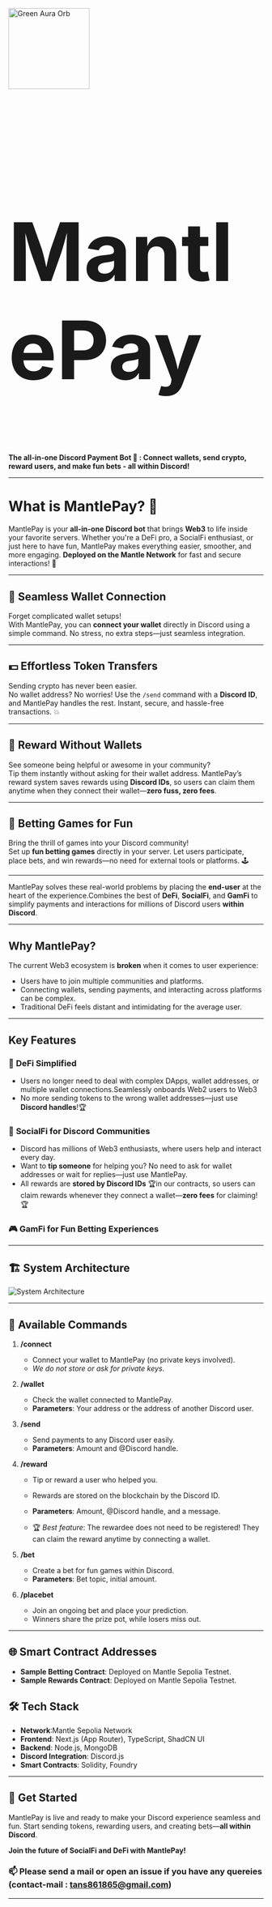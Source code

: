 <img src="assests/images/Screenshot_2024-12-17_at_9.45.52_PM-removebg-preview.png"  
  alt="Green Aura Orb" width="160" style="vertical-align: middle;"/> <h1 style="font-size: 160px;"> MantlePay</h1>



**The all-in-one Discord Payment Bot 🔗 : Connect wallets, send crypto, reward users, and make fun bets - all within Discord!**

---
#  **What is MantlePay?** 🤔  

MantlePay is your **all-in-one Discord bot** that brings **Web3** to life inside your favorite servers. Whether you're a DeFi pro, a SocialFi enthusiast, or just here to have fun, MantlePay makes everything easier, smoother, and more engaging. **Deployed on the Mantle Network** for fast and secure interactions! 🚀  

---

## 🔗 **Seamless Wallet Connection**  
Forget complicated wallet setups!  
With MantlePay, you can **connect your wallet** directly in Discord using a simple command. No stress, no extra steps—just seamless integration.  

---

## 💵 **Effortless Token Transfers**  
Sending crypto has never been easier.  
No wallet address? No worries! Use the `/send` command with a **Discord ID**, and MantlePay handles the rest. Instant, secure, and hassle-free transactions. 💥  

---

## 🎁 **Reward Without Wallets**  
See someone being helpful or awesome in your community?  
Tip them instantly without asking for their wallet address. MantlePay’s reward system saves rewards using **Discord IDs**, so users can claim them anytime when they connect their wallet—**zero fuss, zero fees**.  

---

## 🎰 **Betting Games for Fun**  
Bring the thrill of games into your Discord community!  
Set up **fun betting games** directly in your server. Let users participate, place bets, and win rewards—no need for external tools or platforms. 🕹️  


---

MantlePay solves these real-world problems by placing the **end-user** at the heart of the experience.Combines the best of **DeFi**, **SocialFi**, and **GamFi** to simplify payments and interactions for millions of Discord users **within Discord**.


---

##  Why MantlePay?
The current Web3 ecosystem is **broken** when it comes to user experience:
- Users have to join multiple communities and platforms.
- Connecting wallets, sending payments, and interacting across platforms can be complex.
- Traditional DeFi feels distant and intimidating for the average user.


---

##  Key Features

### 🎯 **DeFi Simplified**
- Users no longer need to deal with complex DApps, wallet addresses, or multiple wallet connections.Seamlessly onboards Web2 users to Web3
- No more sending tokens to the wrong wallet addresses—just use **Discord handles**!🏆

### 💬 **SocialFi for Discord Communities**
- Discord has millions of Web3 enthusiasts, where users help and interact every day.
- Want to **tip someone** for helping you? No need to ask for wallet addresses or wait for replies—just use MantlePay.
- All rewards are **stored by Discord IDs** 🏆in our contracts, so users can claim rewards whenever they connect a wallet—**zero fees** for claiming!🏆

### 🎮 **GamFi for Fun Betting Experiences**



---

## 🏗️ System Architecture
![System Architecture](assests/images/sys-arc.png)

---

## 🔧 Available Commands

1. **/connect**
   - Connect your wallet to MantlePay (no private keys involved).
   - *We do not store or ask for private keys.*

2. **/wallet**
   - Check the wallet connected to MantlePay.
   - **Parameters**: Your address or the address of another Discord user.

3. **/send**
   - Send payments to any Discord user easily.
   - **Parameters**: Amount and @Discord handle.

4. **/reward**
   - Tip or reward a user who helped you.
   - Rewards are stored on the blockchain by the Discord ID.
   - **Parameters**: Amount, @Discord handle, and a message.

   - 🏆 *Best feature*: The rewardee does not need to be registered! They can claim the reward anytime by connecting a wallet.

5. **/bet**
   - Create a bet for fun games within Discord.
   - **Parameters**: Bet topic, initial amount.

6. **/placebet**
   - Join an ongoing bet and place your prediction.
   - Winners share the prize pot, while losers miss out.

---

## 🌐 Smart Contract Addresses

- **Sample Betting Contract**: Deployed on Mantle Sepolia Testnet.
- **Sample Rewards Contract**: Deployed on Mantle Sepolia Testnet.



## 🛠️ Tech Stack
- **Network**:Mantle Sepolia Network
- **Frontend**: Next.js (App Router), TypeScript, ShadCN UI
- **Backend**: Node.js, MongoDB
- **Discord Integration**: Discord.js
- **Smart Contracts**: Solidity, Foundry


---

## 🎉 Get Started
MantlePay is live and ready to make your Discord experience seamless and fun. Start sending tokens, rewarding users, and creating bets—**all within Discord**.

**Join the future of SocialFi and DeFi with MantlePay!**



### 📫 Please send a mail or open an issue if you have any quereies (contact-mail : tans861865@gmail.com)

---


